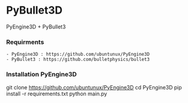 # PyBullet3D
PyEngine3D + PyBullet3


### Requirments
    - PyEngine3D : https://github.com/ubuntunux/PyEngine3D
    - PyBullet3 : https://github.com/bulletphysics/bullet3
    
### Installation PyEngine3D
  git clone https://github.com/ubuntunux/PyEngine3D
  cd PyEngine3D
  pip install -r requirements.txt
  python main.py
